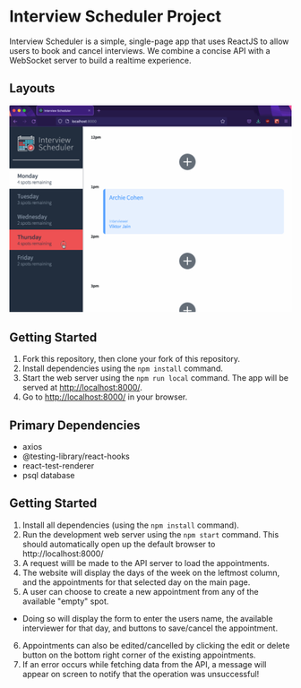 # Interview Scheduler Project

Interview Scheduler is a simple, single-page app that uses ReactJS to allow users to book and cancel interviews. We combine a concise API with a WebSocket server to build a realtime experience.  


## Layouts

!["Demo"](https://github.com/KangerDrew/react-Scheduler/blob/master/docs/demo.gif)


## Getting Started

1. Fork this repository, then clone your fork of this repository.
2. Install dependencies using the `npm install` command.
3. Start the web server using the `npm run local` command. The app will be served at <http://localhost:8000/>.
4. Go to <http://localhost:8000/> in your browser.

## Primary Dependencies

- axios
- @testing-library/react-hooks
- react-test-renderer
- psql database

## Getting Started

1. Install all dependencies (using the `npm install` command).
2. Run the development web server using the `npm start` command. This should automatically open up the default browser to http://localhost:8000/
3. A request willl be made to the API server to load the appointments.
4. The website will display the days of the week on the leftmost column, and the appointments for that selected day on the main page.
5. A user can choose to create a new appointment from any of the available "empty" spot.
  - Doing so will display the form to enter the users name, the available interviewer for that day, and buttons to save/cancel the appointment.
6. Appointments can also be edited/cancelled by clicking the edit or delete button on the bottom right corner of the existing appointments.
7. If an error occurs while fetching data from the API, a message will appear on screen to notify that the operation was unsuccessful!